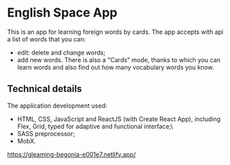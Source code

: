 # English Space App

This is an app for learning foreign words by cards.
The app accepts with api a list of words that you can:

- edit: delete and change words;
- add new words.
  There is also a "Cards" mode, thanks to which you can learn words and also find out how many vocabulary words you know.

## Technical details

The application development used:

- HTML, CSS, JavaScript and ReactJS (with Create React App), including Flex, Grid, typed for adaptive and functional interface;\
- SASS preprocessor;
- MobX.


https://gleaming-begonia-e001e7.netlify.app/

